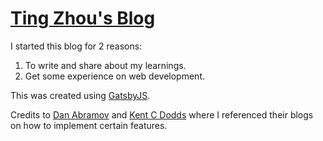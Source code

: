 # [Ting Zhou's Blog](https://tingzhouu.github.io)

I started this blog for 2 reasons:

1. To write and share about my learnings.
2. Get some experience on web development.

This was created using [GatsbyJS](https://www.gatsbyjs.org/).

Credits to [Dan Abramov](https://github.com/gaearon/overreacted.io) and [Kent C Dodds](https://github.com/kentcdodds/kentcdodds.com) where I referenced their blogs on how to implement certain features.
